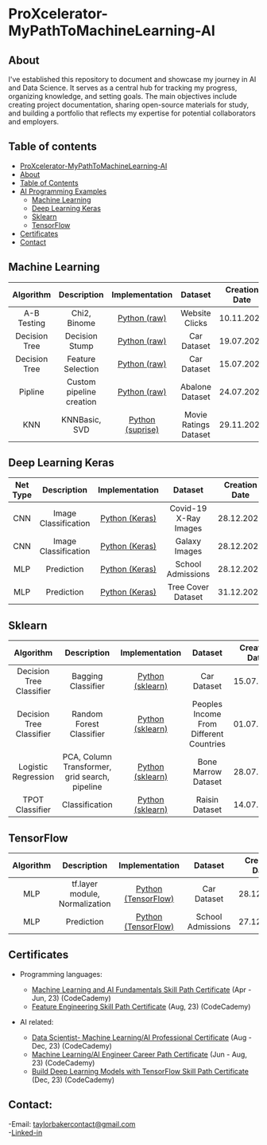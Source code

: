 # ProXcelerator-MyPathToMachineLearning-AI

## About

I've established this repository to document and showcase my journey in AI and Data Science. It serves as a central hub for tracking my progress, organizing knowledge, and setting goals. The main objectives include creating project documentation, sharing open-source materials for study, and building a portfolio that reflects my expertise for potential collaborators and employers.

## Table of contents
- [ProXcelerator-MyPathToMachineLearning-AI](#Taylor-Baker---my-path-to-machine-learning-ai)
- [About](#about)
- [Table of Contents](#table-of-contents)
- [AI Programming Examples](#ai-programming-examples)
	+ [Machine Learning](#machine-learning)
	+ [Deep Learning Keras](#deep-learning-keras)
	+ [Sklearn](#sklearn)
	+ [TensorFlow](#TensorFlow)
- [Certificates](#certificates)
- [Contact](#contact)



## Machine Learning
| Algorithm  | Description | Implementation | Dataset | Creation Date | Last Update |
| :---: | :---: | :---: | :---: | :---: | :---: |
| A-B Testing | Chi2, Binome | [Python (raw)]() | Website Clicks | 10.11.2023 | 17.11.2023 |
| Decision Tree | Decision Stump | [Python (raw)](https://github.com/ProXcelerator/ProXcelerator-MyPathToMachineLearning-AI/blob/main/Machine-Learning/Decision%20Stump/Decision%20Stump.ipynb) | Car Dataset | 19.07.2023 | 01.01.2024 |
| Decision Tree | Feature Selection | [Python (raw)](https://github.com/ProXcelerator/ProXcelerator-MyPathToMachineLearning-AI/blob/main/Machine-Learning/Decision-Tree/Decision%20tree%20using%20random%20features%20for%20feature%20selection.ipynb) | Car Dataset | 15.07.2023 | 01.01.2024 |
| Pipline | Custom pipeline creation | [Python (raw)](https://github.com/ProXcelerator/ProXcelerator-MyPathToMachineLearning-AI/blob/main/Machine-Learning/Custom-Transformer-Pipeline/creating%20your%20own%20class%20transformer%20for%20machine%20learning%20pipeline.ipynb) | Abalone Dataset | 24.07.2023 | 26.08.2023 |
| KNN | KNNBasic, SVD | [Python (suprise)](https://github.com/ProXcelerator/ProXcelerator-MyPathToMachineLearning-AI/blob/main/Machine-Learning/Recommendation%20system/Recommendation%20system%20-%20KNNBasic%20-%20SVD.ipynb) | Movie Ratings Dataset | 29.11.2023 | 01.01.2024 |

## Deep Learning Keras
| Net Type | Description | Implementation | Dataset | Creation Date | Last Update |
| :---: | :---: | :---: | :---: | :---: | :---: |
| CNN | Image Classification | [Python (Keras)](https://github.com/ProXcelerator/Covid-19-Prediction-Portfolio-Project) | Covid-19 X-Ray Images | 28.12.2023 | 30.12.2023 |
| CNN | Image Classification | [Python (Keras)](https://github.com/ProXcelerator/ProXcelerator-MyPathToMachineLearning-AI/blob/main/Deep-Learning/galaxy%20classification%20tnsor%20flow/galaxy%20classification%20tensor%20flow.ipynb) | Galaxy Images | 28.12.2023 | 01.01.2024 |
| MLP | Prediction | [Python (Keras)](https://github.com/ProXcelerator/ProXcelerator-MyPathToMachineLearning-AI/blob/main/Deep-Learning/regression-addmissions-prediction-TensorFlow/Tensor%20Flow%20Portfolio%20Project.ipynb) | School Admissions | 28.12.2023 | 01.01.2024 |
| MLP | Prediction | [Python (Keras)](https://github.com/ProXcelerator/Tree-Species-Classification-Tensorflow-Keras-Model/blob/main/CoverType-classification.ipynb) | Tree Cover Dataset | 31.12.2023 | 01.01.2024 |

## Sklearn
| Algorithm  | Description | Implementation | Dataset | Creation Date | Last Update |
| :---: | :---: | :---: | :---: | :---: | :---: |
| Decision Tree Classifier | Bagging Classifier | [Python (sklearn)](https://github.com/ProXcelerator/ProXcelerator-MyPathToMachineLearning-AI/blob/main/SKlearn/BaggingClassifier-DecisionTree/BaggingClassifier%20used%20on%20Decision%20trees%20and%20logistic%20regression.ipynb) | Car Dataset | 15.07.2023 | 01.01.2024 |
| Decision Tree Classifier | Random Forest Classifier | [Python (sklearn)](https://github.com/ProXcelerator/ProXcelerator-MyPathToMachineLearning-AI/blob/main/SKlearn/Random-Forest-Classifier/Random%20Forest%20Classifier%20project.ipynb) | Peoples Income From Different Countries | 01.07.2023 | 01.01.2024 |
| Logistic Regression | PCA, Column Transformer, grid search, pipeline | [Python (sklearn)](https://github.com/ProXcelerator/ProXcelerator-MyPathToMachineLearning-AI/blob/main/SKlearn/Sklearn-Pipeline-Bone-marrow-survival%20prediction/bone%20marrow%20-%20pipeline%20project.ipynb) | Bone Marrow Dataset | 28.07.2023 | 01.01.2024 |
| TPOT Classifier | Classification | [Python (sklearn)](https://github.com/ProXcelerator/ProXcelerator-MyPathToMachineLearning-AI/blob/main/SKlearn/TPOT-Classifier/raisin%20classifying%20TPOT%20classifier%20example.ipynb) | Raisin Dataset | 14.07.2023 | 01.01.2024 |

## TensorFlow
| Algorithm  | Description | Implementation | Dataset | Creation Date | Last Update |
| :---: | :---: | :---: | :---: | :---: | :---: |
| MLP | tf.layer module, Normalization | [Python (TensorFlow)](https://github.com/ProXcelerator/ProXcelerator-MyPathToMachineLearning-AI/blob/main/SKlearn/Tensor%20Flow%20Project/Tensor%20Flow%20Project.ipynb) | Car Dataset | 28.12.2023 | 01.01.2024 |
| MLP | Prediction | [Python (TensorFlow)](https://github.com/ProXcelerator/ProXcelerator-MyPathToMachineLearning-AI/blob/main/Deep-Learning/regression-addmissions-prediction-TensorFlow/Tensor%20Flow%20Portfolio%20Project.ipynb) | School Admissions | 27.12.2023 | 01.01.2024 |


## Certificates

- Programming languages:  
	+ [Machine Learning and AI Fundamentals Skill Path Certificate](https://www.codecademy.com/profiles/TBaker777/certificates/5701108f64cd4a02981c161085ccc50e) (Apr - Jun, 23) (CodeCademy)  
 	+ [Feature Engineering Skill Path Certificate](https://www.codecademy.com/profiles/TBaker777/certificates/6130e8cb1042c20023c9bbda) (Aug, 23) (CodeCademy)  


- AI related:  
	+ [Data Scientist- Machine Learning/AI Professional Certificate](https://www.codecademy.com/profiles/TBaker777/certificates/8e9e59de3f924b33ad2371faf667129b) (Aug - Dec, 23) (CodeCademy)  
	+ [Machine Learning/AI Engineer Career Path Certificate](https://www.codecademy.com/profiles/TBaker777/certificates/6f8e0510ca91437a847b53aa9e9aa3f1) (Jun - Aug, 23)  (CodeCademy)  
	+ [Build Deep Learning Models with TensorFlow Skill Path Certificate](https://www.codecademy.com/profiles/TBaker777/certificates/5f85c4b9c431a800138a60e0) (Dec, 23) (CodeCademy)  


## Contact:
-Email: taylorbakercontact@gmail.com   
-[Linked-in](https://www.linkedin.com/in/taylor-baker-807827274)    








	

